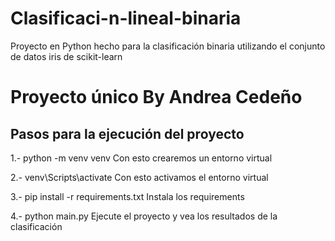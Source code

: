 # Clasificaci-n-lineal-binaria
Proyecto en Python hecho para la clasificación binaria utilizando el conjunto de datos iris de scikit-learn
# Proyecto único By Andrea Cedeño

## Pasos para la ejecución del proyecto

1.- python -m venv venv
Con esto crearemos un entorno virtual

2.- venv\Scripts\activate
Con esto activamos el entorno virtual

3.- pip install -r requirements.txt
Instala los requirements

4.- python main.py
Ejecute el proyecto y vea los resultados de la clasificación
